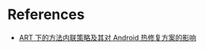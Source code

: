 

































































# References

- [ART 下的方法内联策略及其对 Android 热修复方案的影响](https://cloud.tencent.com/developer/article/1005604)

  